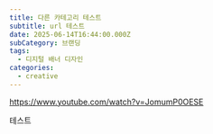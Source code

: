 ```yaml
---
title: 다른 카테고리 테스트
subtitle: url 테스트
date: 2025-06-14T16:44:00.000Z
subCategory: 브랜딩
tags:
  - 디지털 배너 디자인
categories:
  - creative
---
```


https://www.youtube.com/watch?v=JomumP0OESE

테스트